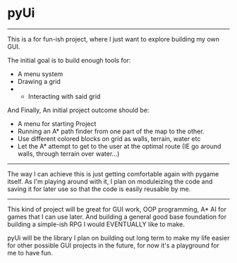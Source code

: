 # pyUi

---

This is a for fun-ish project, where I just want to explore building my own
GUI.

The initial goal is to build enough tools for:
- A menu system
- Drawing a grid
- - Interacting with said grid
  
And Finally,
An initial project outcome should be:
- A menu for starting Project
- Running an A* path finder from one part of the map to the other.
- Use different colored blocks on grid as walls, terrain, water etc
- Let the A* attempt to get to the user at the optimal route (IE go around walls, through terrain over water...)
  
---

The way I can achieve this is just getting comfortable again with pygame itself. As I'm playing around with it, I plan on moduleizing the code and
saving it for later use so that the code is easily reusable by me.

---

This kind of project will be great for GUI work, OOP programming, A* AI for games that I can use later. And building a general good base foundation for building a simple-ish RPG I would EVENTUALLY like to make.  

pyUi will be the library I plan on building out long term to make my life easier for other possible GUI projects in the future, for now it's a playground for me to have fun.
